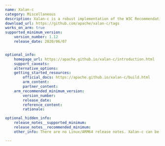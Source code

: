 ```yaml
---
name: Xalan-c
category: Miscellaneous
description: Xalan-c is a robust implementation of the W3C Recommendations for XSL Transformations and the XML Path Language, which works with the Xerces-C++ XML parser.
download_url: https://github.com/apache/xalan-c/tags
works_on_arm: true
supported_minimum_version:
    version_number: 1.12
    release_date: 2020/06/07


optional_info:
    homepage_url: https://apache.github.io/xalan-c/introduction.html
    support_caveats:
    alternative_options:
    getting_started_resources:
        official_docs: https://apache.github.io/xalan-c/build.html
        arm_content:
        partner_content:
    arm_recommended_minimum_version:
        version_number:
        release_date:
        reference_content:
        rationale:

optional_hidden_info:
    release_notes__supported_minimum:
    release_notes__recommended_minimum:
    other_info: There are no Linux/ARM64 release notes. Xalan-c can be installed on the Neoverse N1 using "apt-get install libxalan-c-dev". This installs version 1.12, which is the only version available with apt repository on Ubuntu 22.04.

---
```

